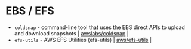 # EBS / EFS

- `coldsnap` - command-line tool that uses the EBS direct APIs to upload and download snapshots | [awslabs/coldsnap](https://github.com/awslabs/coldsnap) |
- `efs-utils` - AWS EFS Utilities (efs-utils)  | [aws/efs-utils](https://github.com/aws/efs-utils) |
